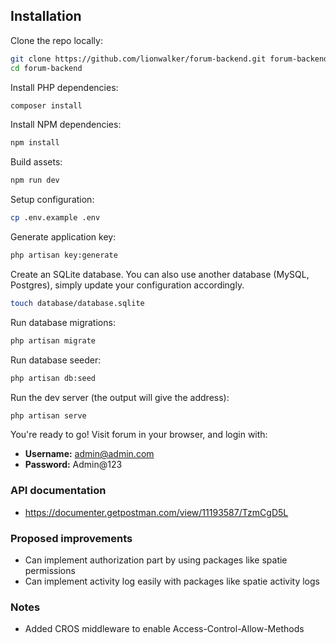 ## Installation

Clone the repo locally:

```sh
git clone https://github.com/lionwalker/forum-backend.git forum-backend
cd forum-backend
```

Install PHP dependencies:

```sh
composer install
```

Install NPM dependencies:

```sh
npm install
```

Build assets:

```sh
npm run dev
```

Setup configuration:

```sh
cp .env.example .env
```

Generate application key:

```sh
php artisan key:generate
```

Create an SQLite database. You can also use another database (MySQL, Postgres), simply update your configuration accordingly.

```sh
touch database/database.sqlite
```

Run database migrations:

```sh
php artisan migrate
```

Run database seeder:

```sh
php artisan db:seed
```

Run the dev server (the output will give the address):

```sh
php artisan serve
```

You're ready to go! Visit forum in your browser, and login with:

- **Username:** admin@admin.com
- **Password:** Admin@123

### API documentation

- https://documenter.getpostman.com/view/11193587/TzmCgD5L

### Proposed improvements

- Can implement authorization part by using packages like spatie permissions
- Can implement activity log easily with packages like spatie activity logs

### Notes

- Added CROS middleware to enable Access-Control-Allow-Methods 
